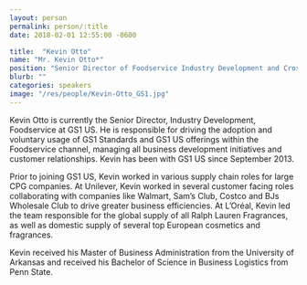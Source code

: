 ```yaml
---
layout: person
permalink: person/:title
date: 2018-02-01 12:55:00 -0600

title:  "Kevin Otto"
name: "Mr. Kevin Otto*"
position: "Senior Director of Foodservice Industry Development and Cross-Industry Blockchain Lead, GS1 US"
blurb: ""
categories: speakers
image: "/res/people/Kevin-Otto_GS1.jpg"
---
```

Kevin Otto is currently the Senior Director, Industry Development, Foodservice at GS1 US. He is responsible for driving the adoption and voluntary usage of GS1 Standards and GS1 US offerings within the Foodservice channel, managing all business development initiatives and customer relationships. Kevin has been with GS1 US since September 2013.

Prior to joining GS1 US, Kevin worked in various supply chain roles for large CPG companies.  At Unilever, Kevin worked in several customer facing roles collaborating with companies like Walmart, Sam’s Club, Costco and BJs Wholesale Club to drive greater business efficiencies.  At L’Oréal, Kevin led the team responsible for the global supply of all Ralph Lauren Fragrances, as well as domestic supply of several top European cosmetics and fragrances.  

Kevin received his Master of Business Administration from the University of Arkansas and received his Bachelor of Science in Business Logistics from Penn State.
